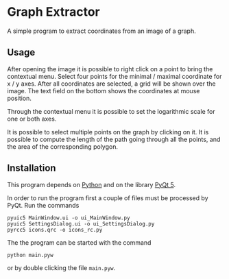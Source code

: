 Graph Extractor
===============

A simple program to extract coordinates from an image of a graph.

Usage
-----

After opening the image it is possible to right click on a point to bring the contextual menu. Select four points for the minimal / maximal coordinate for x / y axes. After all coordinates are selected, a grid will be shown over the image. The text field on the bottom shows the coordinates at mouse position.

Through the contextual menu it is possible to set the logarithmic scale for one or both axes.

It is possible to select multiple points on the graph by clicking on it. It is possible to compute the length of the path going through all the points, and the area of the corresponding polygon.

Installation
------------

This program depends on [Python][python] and on the library [PyQt 5][pyqt5].

In order to run the program first a couple of files must be processed by PyQt. Run the commands

    pyuic5 MainWindow.ui -o ui_MainWindow.py
    pyuic5 SettingsDialog.ui -o ui_SettingsDialog.py
    pyrcc5 icons.qrc -o icons_rc.py

The the program can be started with the command

    python main.pyw

or by double clicking the file `main.pyw`.

[python]: http://www.python.org/
[pyqt5]: http://www.riverbankcomputing.com/software/pyqt/intro
